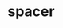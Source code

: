 <!--
SPDX-FileCopyrightText: 2022-2024 Alexey Rochev

SPDX-License-Identifier: CC0-1.0
-->

# spacer